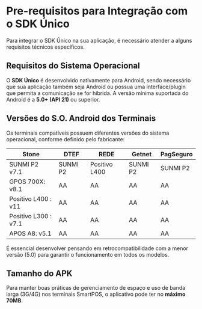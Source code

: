 # Pre-requisitos para Integração com o SDK Único

Para integrar o SDK Único na sua aplicação, é necessário atender a alguns requisitos técnicos específicos.

## Requisitos do Sistema Operacional

O **SDK Único** é desenvolvido nativamente para Android, sendo necessário que sua aplicação também seja Android ou possua uma interface/plugin que permita a comunicação se for híbrida. A versão mínima suportada do Android é a **5.0+ (API 21)** ou superior.

## Versões do S.O. Android dos Terminais

Os terminais compatíveis possuem diferentes versões do sistema operacional, conforme definido pelo fabricante:

|  Stone               | DTEF       | REDE            | Getnet    | PagSeguro |
|----------------------|------------|-----------------|-----------|-----------|
| SUNMI P2  v7.1       |  SUNMI P2  | Positivo L400   | SUNMI P2  | SUNMI P2  |
| GPOS 700X: v8.1      |  AA        | AA              | AA        | AA        |
| Positivo L400 : v11  |  AA        | AA              | AA        | AA        |
| Positivo L300 : v7.1 |  AA        | AA              | AA        | AA        |
| APOS A8: v5.1        |  AA        | AA              | AA        | AA        |




É essencial desenvolver pensando em retrocompatibilidade com a menor versão (5.0) para garantir o funcionamento em todos os modelos.

## Tamanho do APK

Para manter boas práticas de gerenciamento de espaço e uso de banda larga (3G/4G) nos terminais SmartPOS, o aplicativo pode ter no <b>máximo 70MB</b>.







